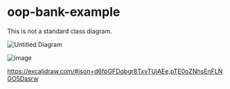 # oop-bank-example
This is not a standard class diagram.

![Untitled Diagram](https://github.com/user-attachments/assets/1dd50c02-e41d-4c07-9ae0-8544b21caec7)

![image](https://github.com/user-attachments/assets/6f92e6fe-1e6c-4c69-a2c0-6837b4d706bf)

https://excalidraw.com/#json=d6fpGFDqbgr8TxvTUjAEe,pTE0oZNhsEnFLNGO5Dasrw





